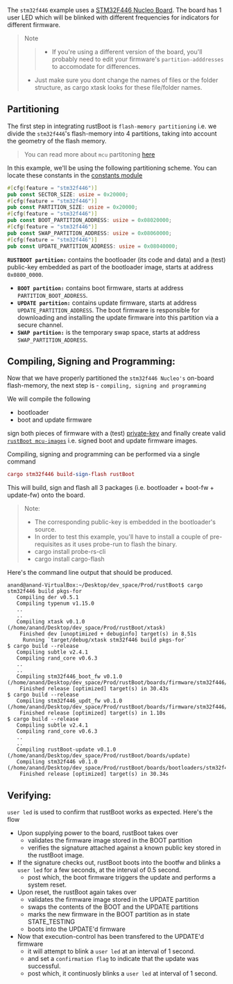 The `stm32f446` example uses a [STM32F446 Nucleo Board](https://www.st.com/en/evaluation-tools/nucleo-f446re.html). The board has 1 user LED which will be blinked with different frequencies for indicators for different firmware.

> Note 
> > - If you're using a different version of the board, you'll probably need to edit your firmware's `partition-adddresses` to accomodate for differences. 
> - Just make sure you dont change the names of files or the folder structure, as cargo xtask looks for these file/folder names.

 ## Partitioning

The first step in integrating rustBoot is `flash-memory partitioning` i.e. we divide the `stm32f446`'s flash-memory into 4 partitions, taking into account the geometry of the flash memory. 

> You can read more about `mcu` partitoning [here](../arch/partitions.md#micro-controller-partitions)

In this example, we'll be using the following partitioning scheme. You can locate these constants in the [constants module](https://github.com/nihalpasham/rustBoot/blob/main/rustBoot/src/constants.rs)

```rust
#[cfg(feature = "stm32f446")]
pub const SECTOR_SIZE: usize = 0x20000;
#[cfg(feature = "stm32f446")]
pub const PARTITION_SIZE: usize = 0x20000;
#[cfg(feature = "stm32f446")]
pub const BOOT_PARTITION_ADDRESS: usize = 0x08020000;
#[cfg(feature = "stm32f446")]
pub const SWAP_PARTITION_ADDRESS: usize = 0x08060000;
#[cfg(feature = "stm32f446")]
pub const UPDATE_PARTITION_ADDRESS: usize = 0x08040000;
```
 **`RUSTBOOT partition:`** contains the bootloader (its code and data) and a (test) public-key embedded as part of the bootloader image, starts at address `0x0800_0000`.
- **`BOOT partition:`** contains boot firmware, starts at address `PARTITION_BOOT_ADDRESS`.
- **`UPDATE partition:`** contains update firmware, starts at address `UPDATE_PARTITION_ADDRESS`. The boot firmware is responsible for downloading and installing the update firmware into this partition via a secure channel.
- **`SWAP partition:`** is the temporary swap space, starts at address `SWAP_PARTITION_ADDRESS`. 

## Compiling, Signing and Programming: 

Now that we have properly partitioned the `stm32f446 Nucleo's` on-board flash-memory, the next step is - `compiling, signing and programming ` 

We will compile the following 
- bootloader 
- boot and update firmware

sign both pieces of firmware with a (test) [private-key](https://github.com/nihalpasham/rustBoot/tree/main/boards/rbSigner/keygen) and finally create valid [`rustBoot mcu-images`](../arch/images.md#mcu-image-format) i.e. signed boot and update firmware images.

Compiling, signing and programming can be performed via a single command

```MAC
cargo stm32f446 build-sign-flash rustBoot
```
This will build, sign and flash all 3 packages (i.e. bootloader + boot-fw + update-fw) onto the board.

> Note: 
> - The corresponding public-key is embedded in the bootloader's source.
> - In order to test this example, you'll have to install a couple of pre-requisites  as it uses probe-run to flash the binary.
>- cargo install probe-rs-cli 
>- cargo install cargo-flash 
 
Here's the command line output that should be produced.

```
anand@anand-VirtualBox:~/Desktop/dev_space/Prod/rustBoot$ cargo stm32f446 build pkgs-for
   Compiling der v0.5.1
   Compiling typenum v1.15.0
   ..
   ..
   Compiling xtask v0.1.0 (/home/anand/Desktop/dev_space/Prod/rustBoot/xtask)
    Finished dev [unoptimized + debuginfo] target(s) in 8.51s
     Running `target/debug/xtask stm32f446 build pkgs-for`
$ cargo build --release
   Compiling subtle v2.4.1
   Compiling rand_core v0.6.3
   ..
   ..
   Compiling stm32f446_boot_fw v0.1.0 (/home/anand/Desktop/dev_space/Prod/rustBoot/boards/firmware/stm32f446/boot_fw_blinky_green)
    Finished release [optimized] target(s) in 30.43s
$ cargo build --release
   Compiling stm32f446_updt_fw v0.1.0 (/home/anand/Desktop/dev_space/Prod/rustBoot/boards/firmware/stm32f446/updt_fw_blinky_red)
    Finished release [optimized] target(s) in 1.10s
$ cargo build --release
   Compiling subtle v2.4.1
   Compiling rand_core v0.6.3
   ..
   ..
   Compiling rustBoot-update v0.1.0 (/home/anand/Desktop/dev_space/Prod/rustBoot/boards/update)
   Compiling stm32f446 v0.1.0 (/home/anand/Desktop/dev_space/Prod/rustBoot/boards/bootloaders/stm32f446)
    Finished release [optimized] target(s) in 30.34s

```
## Verifying:

`user led` is used to confirm that rustBoot works as expected. Here's the flow

- Upon supplying power to the board, rustBoot takes over 
    - validates the firmware image stored in the BOOT partition
    - verifies the signature attached against a known public key stored in the rustBoot image.
- If the signature checks out, rustBoot boots into the bootfw and blinks a `user led` for a few seconds, at the interval of 0.5 second.
    - post which, the boot firmware triggers the update and performs a system reset. 
- Upon reset, the rustBoot again takes over 
    - validates the firmware image stored in the UPDATE partition 
    - swaps the contents of the BOOT and the UPDATE partitions
    - marks the new firmware in the BOOT partition as in state STATE_TESTING
    - boots into the UPDATE'd firmware 
- Now that execution-control has been transfered to the UPDATE'd firmware
    - it will attempt to blink a `user led` at an interval of 1 second. 
    - and set a `confirmation flag` to indicate that the update was successful.
    - post which, it continuosly blinks a `user led` at interval of 1 second.